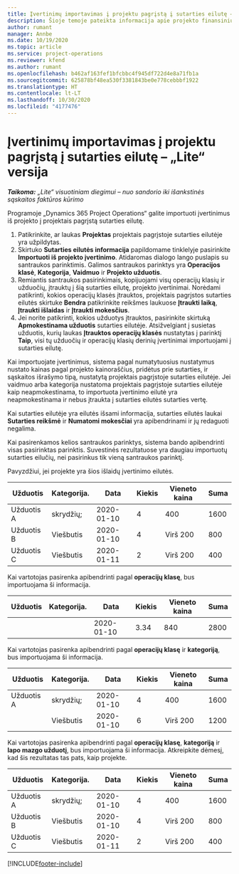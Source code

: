 ```yaml
---
title: Įvertinimų importavimas į projektu pagrįstą į sutarties eilutę – „Lite“ versija
description: Šioje temoje pateikta informacija apie projekto finansinių įvertinimų importavimą į sutarties eilutę.
author: rumant
manager: Annbe
ms.date: 10/19/2020
ms.topic: article
ms.service: project-operations
ms.reviewer: kfend
ms.author: rumant
ms.openlocfilehash: b462af163fef1bfcbbc4f945df722d4e8a71fb1a
ms.sourcegitcommit: 625878bf48ea530f3381843be0e778cebbbf1922
ms.translationtype: HT
ms.contentlocale: lt-LT
ms.lasthandoff: 10/30/2020
ms.locfileid: "4177476"
---
```

# <a name="import-an-estimate-to-a-project-based-contract-line---lite"></a>Įvertinimų importavimas į projektu pagrįstą į sutarties eilutę – „Lite“ versija

_**Taikoma:** „Lite“ visuotiniam diegimui – nuo sandorio iki išankstinės sąskaitos faktūros kūrimo_

Programoje „Dynamics 365 Project Operations“ galite importuoti įvertinimus iš projekto į projektais pagrįstą sutarties eilutę.

1. Patikrinkite, ar laukas **Projektas** projektais pagrįstoje sutarties eilutėje yra užpildytas.
2. Skirtuko **Sutarties eilutės informacija** papildomame tinklelyje pasirinkite **Importuoti iš projekto įvertinimo**. Atidaromas dialogo lango puslapis su santraukos parinktimis. Galimos santraukos parinktys yra **Operacijos klasė**, **Kategorija**, **Vaidmuo** ir **Projekto užduotis**.
3. Remiantis santraukos pasirinkimais, kopijuojami visų operacijų klasių ir užduočių, įtrauktų į šią sutarties eilutę, projekto įvertinimai. Norėdami patikrinti, kokios operacijų klasės įtrauktos, projektais pagrįstos sutarties eilutės skirtuke **Bendra** patikrinkite reikšmes laukuose **Įtraukti laiką**, **Įtraukti išlaidas** ir **Įtraukti mokesčius**. 
4. Jei norite patikrinti, kokios užduotys įtrauktos, pasirinkite skirtuką **Apmokestinama užduotis** sutarties eilutėje. Atsižvelgiant į susietas užduotis, kurių laukas **Įtrauktos operacijų klasės** nustatytas į parinktį **Taip**, visi tų užduočių ir operacijų klasių derinių įvertinimai importuojami į sutarties eilutę.

Kai importuojate įvertinimus, sistema pagal numatytuosius nustatymus nustato kainas pagal projekto kainoraščius, pridėtus prie sutarties, ir sąskaitos išrašymo tipą, nustatytą projektais pagrįstoje sutarties eilutėje. Jei vaidmuo arba kategorija nustatoma projektais pagrįstoje sutarties eilutėje kaip neapmokestinama, to importuota įvertinimo eilutė yra neapmokestinama ir nebus įtraukta į sutarties eilutės sutarties vertę.

Kai sutarties eilutėje yra eilutės išsami informacija, sutarties eilutės laukai **Sutarties reikšmė** ir **Numatomi mokesčiai** yra apibendrinami ir jų redaguoti negalima.

Kai pasirenkamos kelios santraukos parinktys, sistema bando apibendrinti visas pasirinktas parinktis. Suvestinės rezultatuose yra daugiau importuotų sutarties eilučių, nei pasirinkus tik vieną santraukos parinktį.

Pavyzdžiui, jei projekte yra šios išlaidų įvertinimo eilutės.

| Užduotis | Kategorija. | Data | Kiekis | Vieneto kaina | Suma |
| --- | --- | --- | --- | --- | --- |
| Užduotis A | skrydžių; | 2020-01-10 | 4 | 400 | 1600 |
| Užduotis B | Viešbutis | 2020-01-10 | 4 | Virš 200 | 800 |
| Užduotis C | Viešbutis | 2020-01-11 | 2 | Virš 200 | 400 |

Kai vartotojas pasirenka apibendrinti pagal **operacijų klasę**, bus importuojama ši informacija.

| Užduotis | Kategorija. | Data | Kiekis | Vieneto kaina | Suma |
| --- | --- | --- | --- | --- | --- |
| &nbsp; | &nbsp; | 2020-01-10 | 3.34 | 840 | 2800 |

Kai vartotojas pasirenka apibendrinti pagal **operacijų klasę** ir **kategoriją**, bus importuojama ši informacija.

| Užduotis | Kategorija. | Data | Kiekis | Vieneto kaina | Suma |
| --- | --- | --- | --- | --- | --- |
| Užduotis A | skrydžių; | 2020-01-10 | 4 | 400 | 1600 |
| &nbsp;| Viešbutis | 2020-01-10 | 6 | Virš 200 | 1200 |

Kai vartotojas pasirenka apibendrinti pagal **operacijų klasę**, **kategoriją** ir **lapo mazgo užduotį**, bus importuojama ši informacija. Atkreipkite dėmesį, kad šis rezultatas tas pats, kaip projekte.

| Užduotis | Kategorija. | Data | Kiekis | Vieneto kaina | Suma |
| --- | --- | --- | --- | --- | --- |
| Užduotis A | skrydžių; | 2020-01-10 | 4 | 400 | 1600 |
| Užduotis B | Viešbutis | 2020-01-10 | 4 | Virš 200 | 800 |
| Užduotis C | Viešbutis | 2020-01-11 | 2 | Virš 200 | 400 |


[!INCLUDE[footer-include](../../includes/footer-banner.md)]
